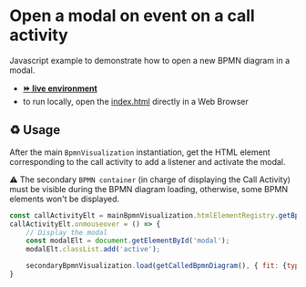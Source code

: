 # Open a modal on event on a call activity

Javascript example to demonstrate how to open a new BPMN diagram in a modal.
- [__:fast_forward: live environment__](https://cdn.statically.io/gh/process-analytics/bpmn-visualization-examples/master/examples/interaction/call_activity_with_modal_on_mouse_over/index.html)
- to run locally, open the [index.html](index.html) directly in a Web Browser

## ♻️ Usage

After the main `BpmnVisualization` instantiation, get the HTML element corresponding to the call activity to add a listener and activate the modal.

⚠️ The secondary `BPMN container` (in charge of displaying the Call Activity) must be visible during the BPMN diagram loading, otherwise, some BPMN elements won't be displayed.


```javascript
const callActivityElt = mainBpmnVisualization.htmlElementRegistry.getBpmnHtmlElement('call_activity');
callActivityElt.onmouseover = () => {
    // Display the modal
    const modalElt = document.getElementById('modal');
    modalElt.classList.add('active');

    secondaryBpmnVisualization.load(getCalledBpmnDiagram(), { fit: {type: 'Center'} });
}
```
